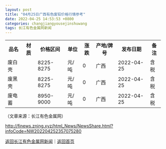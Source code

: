```yaml
---
layout: post
title: "04月25日广西有色废铅价格行情参考"
date: 2022-04-25 14:53:53 +0800
categories: changjiangyousejinshuwang
tags: 长江有色金属网新闻
---
```

<p><table border="0" cellspacing="1" cellpadding="5" align="center" class="cms_autoformat_table"  ><tr>
 <th >品名</th>
 <th >材质</th>
 <th >价格区间</th>
 <th >单位</th>
 <th >涨跌</th>
 <th >产地/牌号</th>
 <th >发布日期</th>
 <th >备注</th>
 </tr>
 <tr>
 <td>废白壳</td>
 <td></td>
 <td>8225-8275</td>
 <td>元/吨</td>
 <td>0</td>
 <td>广西</td>
 <td>2022-04-25</td>
 <td>含税</td>
 </tr>
 <tr>
 <td>废黑壳</td>
 <td></td>
 <td>8225-8275</td>
 <td>元/吨</td>
 <td>0</td>
 <td>广西</td>
 <td>2022-04-25</td>
 <td>含税</td>
 </tr>
 <tr>
 <td>废电蓄</td>
 <td></td>
 <td>8950-9000</td>
 <td>元/吨</td>
 <td>0</td>
 <td>广西</td>
 <td>2022-04-25</td>
 <td>含税</td>
 </tr>
  </table>
 </p><p class="em_media">（文章来源：长江有色金属网）</p>

<http://finews.zning.xyz/html_News/NewsShare.html?infoCode=NW202204252357075280>

[返回长江有色金属网新闻](//finews.withounder.com/category/changjiangyousejinshuwang.html)｜[返回首页](//finews.withounder.com/)